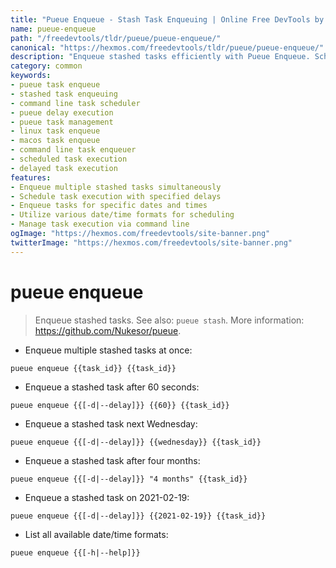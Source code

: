 ```yaml
---
title: "Pueue Enqueue - Stash Task Enqueuing | Online Free DevTools by Hexmos"
name: pueue-enqueue
path: "/freedevtools/tldr/pueue/pueue-enqueue/"
canonical: "https://hexmos.com/freedevtools/tldr/pueue/pueue-enqueue/"
description: "Enqueue stashed tasks efficiently with Pueue Enqueue. Schedule task execution with delays and specific dates. Free online tool, no registration required."
category: common
keywords:
- pueue task enqueue
- stashed task enqueuing
- command line task scheduler
- pueue delay execution
- pueue task management
- linux task enqueue
- macos task enqueue
- command line task enqueuer
- scheduled task execution
- delayed task execution
features:
- Enqueue multiple stashed tasks simultaneously
- Schedule task execution with specified delays
- Enqueue tasks for specific dates and times
- Utilize various date/time formats for scheduling
- Manage task execution via command line
ogImage: "https://hexmos.com/freedevtools/site-banner.png"
twitterImage: "https://hexmos.com/freedevtools/site-banner.png"
---
```


# pueue enqueue

> Enqueue stashed tasks.
> See also: `pueue stash`.
> More information: <https://github.com/Nukesor/pueue>.

- Enqueue multiple stashed tasks at once:

`pueue enqueue {{task_id}} {{task_id}}`

- Enqueue a stashed task after 60 seconds:

`pueue enqueue {{[-d|--delay]}} {{60}} {{task_id}}`

- Enqueue a stashed task next Wednesday:

`pueue enqueue {{[-d|--delay]}} {{wednesday}} {{task_id}}`

- Enqueue a stashed task after four months:

`pueue enqueue {{[-d|--delay]}} "4 months" {{task_id}}`

- Enqueue a stashed task on 2021-02-19:

`pueue enqueue {{[-d|--delay]}} {{2021-02-19}} {{task_id}}`

- List all available date/time formats:

`pueue enqueue {{[-h|--help]}}`
